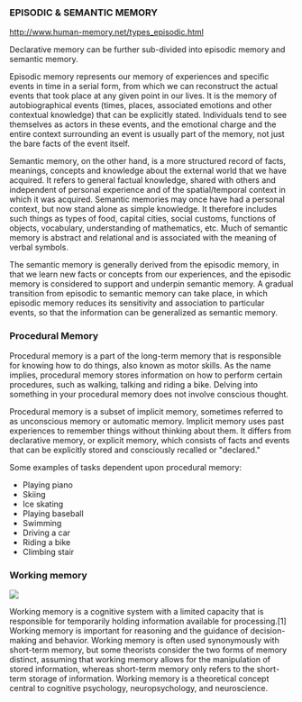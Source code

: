 ### EPISODIC & SEMANTIC MEMORY

http://www.human-memory.net/types_episodic.html

Declarative memory can be further sub-divided into episodic memory and semantic memory.

Episodic memory represents our memory of experiences and specific events in time in a serial form, from which we can reconstruct the actual events that took place at any given point in our lives. It is the memory of autobiographical events (times, places, associated emotions and other contextual knowledge) that can be explicitly stated. Individuals tend to see themselves as actors in these events, and the emotional charge and the entire context surrounding an event is usually part of the memory, not just the bare facts of the event itself.

Semantic memory, on the other hand, is a more structured record of facts, meanings, concepts and knowledge about the external world that we have acquired. It refers to general factual knowledge, shared with others and independent of personal experience and of the spatial/temporal context in which it was acquired. Semantic memories may once have had a personal context, but now stand alone as simple knowledge. It therefore includes such things as types of food, capital cities, social customs, functions of objects, vocabulary, understanding of mathematics, etc. Much of semantic memory is abstract and relational and is associated with the meaning of verbal symbols.

The semantic memory is generally derived from the episodic memory, in that we learn new facts or concepts from our experiences,  and the episodic memory is considered to support and underpin semantic memory. A gradual transition from episodic to semantic memory can take place, in which episodic memory reduces its sensitivity and association to particular events, so that the information can be generalized as semantic memory.

### Procedural Memory

Procedural memory is a part of the long-term memory that is responsible for knowing how to do things, also known as motor skills. As the name implies, procedural memory stores information on how to perform certain procedures, such as walking, talking and riding a bike. Delving into something in your procedural memory does not involve conscious thought.

Procedural memory is a subset of implicit memory, sometimes referred to as unconscious memory or automatic memory. Implicit memory uses past experiences to remember things without thinking about them. It differs from declarative memory, or explicit memory, which consists of facts and events that can be explicitly stored and consciously recalled or "declared."

Some examples of tasks dependent upon procedural memory:

* Playing piano  
* Skiing  
* Ice skating  
* Playing baseball  
* Swimming  
* Driving a car  
* Riding a bike  
* Climbing stair  

### Working memory

<img src="https://www.simplypsychology.org/Working%20Memory2.jpg">

Working memory is a cognitive system with a limited capacity that is responsible for temporarily holding information available for processing.[1] Working memory is important for reasoning and the guidance of decision-making and behavior. Working memory is often used synonymously with short-term memory, but some theorists consider the two forms of memory distinct, assuming that working memory allows for the manipulation of stored information, whereas short-term memory only refers to the short-term storage of information. Working memory is a theoretical concept central to cognitive psychology, neuropsychology, and neuroscience.

